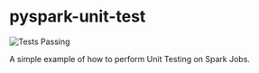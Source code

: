 # pyspark-unit-test

![Tests Passing](https://github.com/DanAmnerDMW/pyspark-unit-test/actions/workflows/run-tests.yml/badge.svg)

A simple example of how to perform Unit Testing on Spark Jobs.

